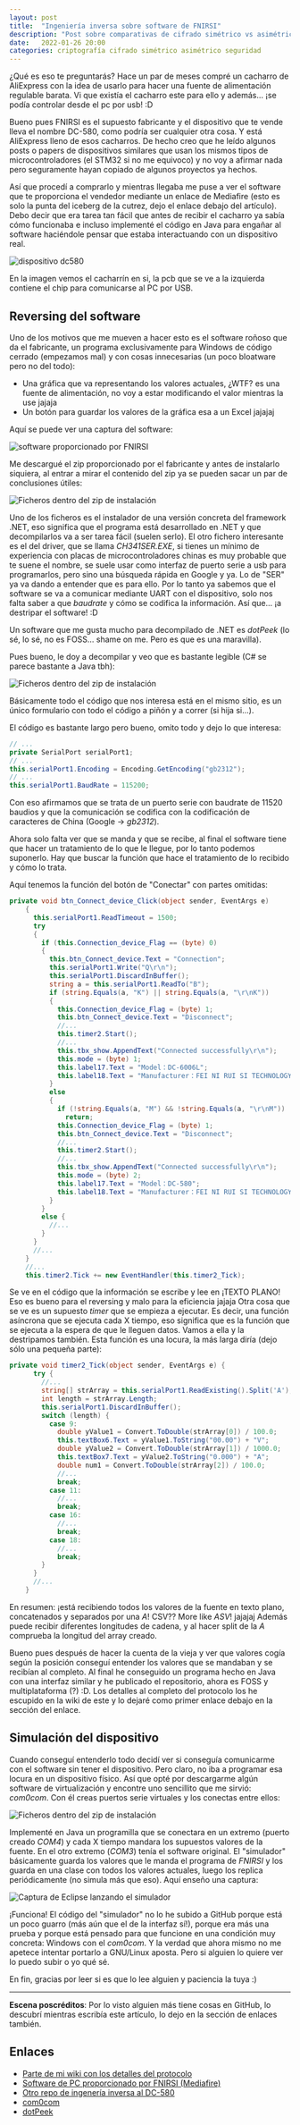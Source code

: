 ```yaml
---
layout: post
title:  "Ingeniería inversa sobre software de FNIRSI"
description: "Post sobre comparativas de cifrado simétrico vs asimétrico"
date:   2022-01-26 20:00
categories: criptografía cifrado simétrico asimétrico seguridad
---
```

¿Qué es eso te preguntarás? Hace un par de meses compré un cacharro de AliExpress con la 
idea de usarlo para hacer una fuente de alimentación regulable barata. Vi que existía el 
cacharro este para ello y además... ¡se podía controlar desde el pc por usb! :D

Bueno pues FNIRSI es el supuesto fabricante y el dispositivo que te vende lleva el nombre
DC-580, como podría ser cualquier otra cosa. Y está AliExpress lleno de esos cacharros.
De hecho creo que he leído algunos posts o papers de dispositivos similares que usan los
mismos tipos de microcontroladores (el STM32 si no me equivoco) y no voy a afirmar nada
pero seguramente hayan copiado de algunos proyectos ya hechos.

Así que procedí a comprarlo y mientras llegaba me puse a ver el software que te 
proporciona el vendedor mediante un enlace de Mediafire (esto es solo la punta del 
iceberg de la cutrez, dejo el enlace debajo del artículo). Debo decir que era tarea tan 
fácil que antes de recibir el cacharro ya sabía cómo funcionaba e incluso implementé el 
código en Java para engañar al software haciéndole pensar que estaba interactuando con un
dispositivo real.

![dispositivo dc580]({{site.url}}/assets/dc580/dc580.jpg)

En la imagen vemos el cacharrín en si, la pcb que se ve a la izquierda contiene el chip
para comunicarse al PC por USB.

## Reversing del software
Uno de los motivos que me mueven a hacer esto es el software roñoso que da el fabricante,
un programa exclusivamente para Windows de código cerrado (empezamos mal) y con cosas
innecesarias (un poco bloatware pero no del todo):

* Una gráfica que va representando los valores actuales, ¿WTF? es una fuente de 
alimentación, no voy a estar modificando el valor mientras la use jajaja
* Un botón para guardar los valores de la gráfica esa a un Excel jajajaj

Aquí se puede ver una captura del software:

![software proporcionado por FNIRSI]({{site.url}}/assets/dc580/fnirsi_software.png)

Me descargué el zip proporcionado por el fabricante y antes de instalarlo siquiera, al
entrar a mirar el contenido del zip ya se pueden sacar un par de conclusiones útiles:

![Ficheros dentro del zip de instalación]({{site.url}}/assets/dc580/ficheros_instalador.png)

Uno de los ficheros es el instalador de una versión concreta del framework .NET, eso
significa que el programa está desarrollado en .NET y que decompilarlos va a ser tarea 
fácil (suelen serlo). El otro fichero interesante es el del driver, que se llama 
*CH341SER.EXE*, si tienes un mínimo de experiencia con placas de microcontroladores 
chinas es muy probable que te suene el nombre, se suele usar como interfaz de puerto 
serie a usb para programarlos, pero sino una búsqueda rápida en Google y ya. Lo de "SER"
ya va dando a entender que es para ello. Por lo tanto ya sabemos que el software se va a
comunicar mediante UART con el dispositivo, solo nos falta saber a que *baudrate* y cómo
se codifica la información. Así que... ¡a destripar el software! :D

Un software que me gusta mucho para decompilado de .NET es *dotPeek* (lo sé, lo sé, no es
FOSS... shame on me. Pero es que es una maravilla).

Pues bueno, le doy a decompilar y veo que es bastante legible (C# se parece bastante a 
Java tbh):

![Ficheros dentro del zip de instalación]({{site.url}}/assets/dc580/dotpeek1.png)

Básicamente todo el código que nos interesa está en el mismo sitio, es un único 
formulario con todo el código a piñón y a correr (si hija si...).

El código es bastante largo pero bueno, omito todo y dejo lo que interesa:

```cs
// ...
private SerialPort serialPort1;
// ...
this.serialPort1.Encoding = Encoding.GetEncoding("gb2312");
// ...
this.serialPort1.BaudRate = 115200;
```

Con eso afirmamos que se trata de un puerto serie con baudrate de 11520 baudios y que la
comunicación se codifica con la codificación de caracteres de China (Google -> *gb2312*).

Ahora solo falta ver que se manda y que se recibe, al final el software tiene que hacer
un tratamiento de lo que le llegue, por lo tanto podemos suponerlo. Hay que buscar la 
función que hace el tratamiento de lo recibido y cómo lo trata.

Aquí tenemos la función del botón de "Conectar" con partes omitidas:
```cs
private void btn_Connect_device_Click(object sender, EventArgs e)
    {
      this.serialPort1.ReadTimeout = 1500;
      try
      {
        if (this.Connection_device_Flag == (byte) 0)
        {
          this.btn_Connect_device.Text = "Connection";
          this.serialPort1.Write("Q\r\n");
          this.serialPort1.DiscardInBuffer();
          string a = this.serialPort1.ReadTo("B");
          if (string.Equals(a, "K") || string.Equals(a, "\r\nK"))
          {
            this.Connection_device_Flag = (byte) 1;
            this.btn_Connect_device.Text = "Disconnect";
            //...
            this.timer2.Start();
            //...
            this.tbx_show.AppendText("Connected successfully\r\n");
            this.mode = (byte) 1;
            this.label17.Text = "Model：DC-6006L";
            this.label18.Text = "Manufacturer：FEI NI RUI SI TECHNOLOGYCO.,LTD";
          }
          else
          {
            if (!string.Equals(a, "M") && !string.Equals(a, "\r\nM"))
              return;
            this.Connection_device_Flag = (byte) 1;
            this.btn_Connect_device.Text = "Disconnect";
            //...
            this.timer2.Start();
            //...
            this.tbx_show.AppendText("Connected successfully\r\n");
            this.mode = (byte) 2;
            this.label17.Text = "Model：DC-580";
            this.label18.Text = "Manufacturer：FEI NI RUI SI TECHNOLOGYCO.,LTD";
          }
        }
        else {
          //...
        }
      }
      //...
    }
    //...
    this.timer2.Tick += new EventHandler(this.timer2_Tick);
```

Se ve en el código que la información se escribe y lee en ¡TEXTO PLANO! Eso es bueno
para el reversing y malo para la eficiencia jajaja Otra cosa que se ve es un supuesto
*timer* que se empieza a ejecutar. Es decir, una función asíncrona que se ejecuta cada
X tiempo, eso significa que es la función que se ejecuta a la espera de que le lleguen
datos. Vamos a ella y la destripamos también. Esta función es una locura, la más larga
diría (dejo sólo una pequeña parte):

```cs
private void timer2_Tick(object sender, EventArgs e) {
      try {
        //...
        string[] strArray = this.serialPort1.ReadExisting().Split('A');
        int length = strArray.Length;
        this.serialPort1.DiscardInBuffer();
        switch (length) {
          case 9:
            double yValue1 = Convert.ToDouble(strArray[0]) / 100.0;
            this.textBox6.Text = yValue1.ToString("00.00") + "V";
            double yValue2 = Convert.ToDouble(strArray[1]) / 1000.0;
            this.textBox7.Text = yValue2.ToString("0.000") + "A";
            double num1 = Convert.ToDouble(strArray[2]) / 100.0;
            //...
            break;
          case 11:
            //...
            break;
          case 16:
            //...
            break;
          case 18:
            //...
            break;
        }
      }
      //...
    }
```
En resumen: ¡está recibiendo todos los valores de la fuente en texto plano, concatenados
y separados por una *A*! CSV?? More like *ASV*! jajajaj Además puede recibir diferentes
longitudes de cadena, y al hacer split de la *A* comprueba la longitud del array creado.

Bueno pues después de hacer la cuenta de la vieja y ver que valores cogía según la 
posición conseguí entender los valores que se mandaban y se recibían al completo. Al 
final he conseguido un programa hecho en Java con una interfaz similar y he publicado el
repositorio, ahora es FOSS y multiplataforma (?) :D. Los detalles al completo del 
protocolo los he escupido en la wiki de este y lo dejaré como primer enlace debajo en la
sección del enlace.

## Simulación del dispositivo
Cuando conseguí entenderlo todo decidí ver si conseguía comunicarme con el software sin
tener el dispositivo. Pero claro, no iba a programar esa locura en un dispositivo físico.
Así que opté por descargarme algún software de virtualización y encontre uno sencillito
que me sirvió: *com0com*. Con él creas puertos serie virtuales y los conectas entre ellos:

![Ficheros dentro del zip de instalación]({{site.url}}/assets/dc580/com0com.jpg)

Implementé en Java un programilla que se conectara en un extremo (puerto creado *COM4*) y
cada X tiempo mandara los supuestos valores de la fuente. En el otro extremo (*COM3*)
tenía el software original. El "simulador" básicamente guarda los valores que le manda el
programa de *FNIRSI* y los guarda en una clase con todos los valores actuales, luego los
replica periódicamente (no simula más que eso). Aquí enseño una captura:

![Captura de Eclipse lanzando el simulador]({{site.url}}/assets/dc580/dc580_simulador.png)

¡Funciona! El código del "simulador" no lo he subido a GitHub porque está un poco guarro
(más aún que el de la interfaz sí!), porque era más una prueba y porque está pensado para
que funcione en una condición muy concreta: Windows con el *com0com*. Y la verdad que
ahora mismo no me apetece intentar portarlo a GNU/Linux aposta. Pero si alguien lo quiere
ver lo puedo subir o yo qué sé.

En fin, gracias por leer si es que lo lee alguien y paciencia la tuya :)

<hr>

**Escena poscréditos**: Por lo visto alguien más tiene cosas en GitHub, lo descubrí
mientras escribía este artículo, lo dejo en la sección de enlaces también.

## Enlaces
* [Parte de mi wiki con los detalles del protocolo](https://github.com/iordic/jdcx/wiki/Serial-communication)
* [Software de PC proporcionado por FNIRSI (Mediafire)](https://www.mediafire.com/file/81wp3r44mxh8yqx/FNIRSI_DC580_PC_Software.zip)
* [Otro repo de ingenería inversa al DC-580](https://github.com/jcheger/fnirsi-dc580-protocol)
* [com0com](http://com0com.sourceforge.net/)
* [dotPeek](https://www.jetbrains.com/es-es/decompiler/)